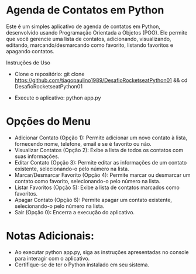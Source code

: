 # Agenda de Contatos em Python

Este é um simples aplicativo de agenda de contatos em Python, desenvolvido usando Programação Orientada a Objetos (POO). Ele permite que você gerencie uma lista de contatos, adicionando, visualizando, editando, marcando/desmarcando como favorito, listando favoritos e apagando contatos.

Instruções de Uso
   - Clone o repositório:
      git clone https://github.com/tiagopaulino1989/DesafioRocketseatPython01 && cd DesafioRocketseatPython01
   
   - Execute o aplicativo:
      python app.py


# Opções do Menu

- Adicionar Contato (Opção 1): Permite adicionar um novo contato à lista, fornecendo nome, telefone, email e se é favorito ou não.
- Visualizar Contatos (Opção 2): Exibe a lista de todos os contatos com suas informações.
- Editar Contato (Opção 3): Permite editar as informações de um contato existente, selecionando-o pelo número na lista.
- Marcar/Desmarcar Favorito (Opção 4): Permite marcar ou desmarcar um contato como favorito, selecionando-o pelo número na lista.
- Listar Favoritos (Opção 5): Exibe a lista de contatos marcados como favoritos.
- Apagar Contato (Opção 6): Permite apagar um contato existente, selecionando-o pelo número na lista.
- Sair (Opção 0): Encerra a execução do aplicativo.

# Notas Adicionais:

- Ao executar python app.py, siga as instruções apresentadas no console para interagir com o aplicativo.
- Certifique-se de ter o Python instalado em seu sistema.

